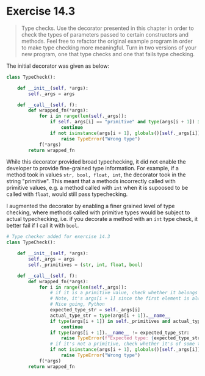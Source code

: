# Exercise 14.3

> Type checks. Use the decorator presented in this chapter in order to check the types of parameters passed to certain constructors and methods. Feel free to refactor the original example program in order to make type checking more meaningful. Turn in two versions of your new program, one that type checks and one that fails type checking.

The initial decorator was given as below:

```python
class TypeCheck():

    def __init__(self, *args):
        self._args = args

    def __call__(self, f):
        def wrapped_fn(*args):
            for i in range(len(self._args)):
                if self._args[i] == "primitive" and type(args[i + 1]) in (str, int, float, bool):
                    continue
                if not isinstance(args[i + 1], globals()[self._args[i]]):
                    raise TypeError("Wrong type")
            f(*args)
        return wrapped_fn
```

While this decorator provided broad typechecking, it did not enable the developer to provide fine-grained type information.
For example, if a method took in values `str, bool, float, int`, the decorator took in the string "primitive". This meant
that a methods incorrectly called with primitive values, e.g. a method called with `int` when it is supoosed to be called 
with `float`, would still pass typechecking. 

I augmented the decorator by enabling a finer grained level of type checking, where methods called with primitive types would
be subject to actual typechecking, i.e. if you decorate a method with an `int` type check, it better fail if I call it with
`bool`.

```python
# Type checker added for exercise 14.3
class TypeCheck():

    def __init__(self, *args):
        self._args = args
        self._primitives = (str, int, float, bool)

    def __call__(self, f):
        def wrapped_fn(*args):
            for i in range(len(self._args)):
                # if it is a primitive value, check whether it belongs to the array we have
                # Note, it's args[i + 1] since the first element is always 'self'. 
                # Nice going, Python
                expected_type_str = self._args[i]
                actual_type_str = type(args[i + 1]).__name__
                if type(args[i + 1]) in self._primitives and actual_type_str == expected_type_str:
                    continue
                if type(args[i + 1]).__name__ != expected_type_str:
                    raise TypeError(f"Expected type: {expected_type_str}, found actual type: {actual_type_str}")
                # if it's not a primitive, check whether it's of some type we defined
                if not isinstance(args[i + 1], globals()[self._args[i]]):
                    raise TypeError("Wrong type")
            f(*args)
        return wrapped_fn
```